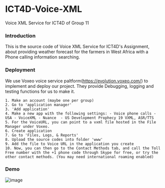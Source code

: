 # ICT4D-Voice-XML
Voice XML Service for ICT4D of Group 11

### Introduction
This is the source code of Voice XML Service for ICT4D's Assignment, about providing weather forecast for the farmers in West Africa with a Phone calling information searching.

### Deployment
We use Voxeo voice service paltform(https://evolution.voxeo.com/) to implement and deploy our project. They provide Debugging, logging and testing functions for us to make it.
```
1. Make an account (maybe one per group)
2. Go to 'application manager'
3. 'Add application'
4. Make a new app with the following settings: - Voice phone calls - USA - VoiceXML - Nuance  - US Development Prophecy 19 VXML, ASR/TTS
5. For the VoiceURL, you can point to a vxml file hosted in the File Manager under Voxeo. 
6. Create application
7. Go to 'Files, Logs, & Reports'
8. Upload the source codes into folder 'www'
9. Add the file to Voice URL in the application you create
10. Now, you can then go to the Contact Methods tab, and call the Toll Free number with the +1 phone code through Skype for free, or try the other contact methods. (You may need international roaming enabled)
```
   
### Demo
![image](https://github.com/Looong01/ICT4D-Voice-XML/assets/69568351/4ea6c6c1-6870-48b3-88bb-8ff4c300a0bb)
